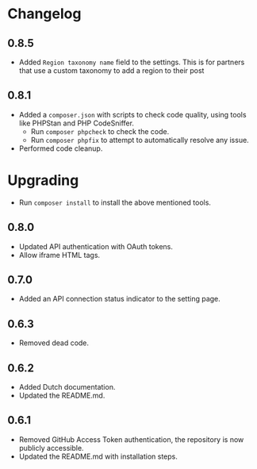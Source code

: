 # Changelog

## 0.8.5
* Added `Region taxonomy name` field to the settings. This is for partners that use a custom taxonomy to add
  a region to their post

## 0.8.1
* Added a `composer.json` with scripts to check code quality, using tools like PHPStan and PHP CodeSniffer.
  * Run `composer phpcheck` to check the code.
  * Run `composer phpfix` to attempt to automatically resolve any issue.
* Performed code cleanup.

# Upgrading
* Run `composer install` to install the above mentioned tools.

## 0.8.0
* Updated API authentication with OAuth tokens.
* Allow iframe HTML tags.

## 0.7.0
* Added an API connection status indicator to the setting page.

## 0.6.3
* Removed dead code.

## 0.6.2
* Added Dutch documentation.
* Updated the README.md.

## 0.6.1
* Removed GitHub Access Token authentication, the repository is now publicly accessible.
* Updated the README.md with installation steps.
